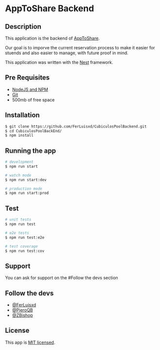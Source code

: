 # AppToShare Backend  




## Description

This application is the backend of [AppToShare](https://github.com/SReynoso-DEV/AppToShareFrontend).

Our goal is to imporve the current reservation process to make it easier for stuends and also easier to manage, with future proof in mind.

This application was written with the [Nest](https://github.com/nestjs/nest) framework.


## Pre Requisites

* [NodeJS and NPM](https://nodejs.org/en/)
* [Git](https://git-scm.com)
* 500mb of free space

## Installation

```bash
$ git clone https://github.com/FerLuisxd/CubiculosPoolBackend.git
$ cd CubiculosPoolBackEnd/
$ npm install
```

## Running the app

```bash
# development
$ npm run start

# watch mode
$ npm run start:dev

# production mode
$ npm run start:prod
```

## Test

```bash
# unit tests
$ npm run test

# e2e tests
$ npm run test:e2e

# test coverage
$ npm run test:cov
```

## Support

You can ask for support on the #Follow the devs section

## Follow the devs


-  [@FerLuisxd](https://twitter.com/ferluisxd)
-  [@PieroQB](https://twitter.com/ferluisxd)
-  [@ZBishop ](https://twitter.com/ferluisxd) 


## License

  This app is [MIT licensed](LICENSE).
